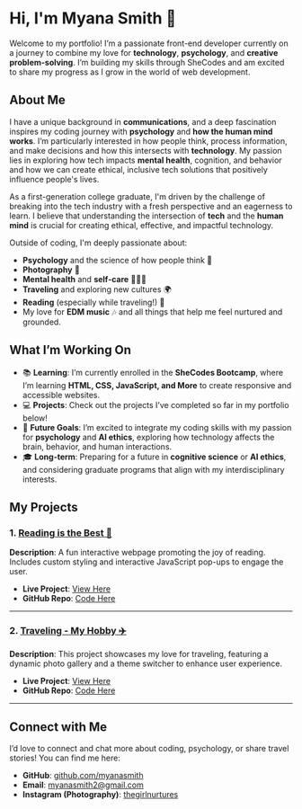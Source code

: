 # Hi, I'm Myana Smith 👋

Welcome to my portfolio! I’m a passionate front-end developer currently on a journey to combine my love for **technology**, **psychology**, and **creative problem-solving**. I’m building my skills through SheCodes and am excited to share my progress as I grow in the world of web development.

## About Me

I have a unique background in **communications**, and a deep fascination inspires my coding journey with **psychology** and **how the human mind works**. I’m particularly interested in how people think, process information, and make decisions and how this intersects with **technology**. My passion lies in exploring how tech impacts **mental health**, cognition, and behavior and how we can create ethical, inclusive tech solutions that positively influence people's lives.

As a first-generation college graduate, I'm driven by the challenge of breaking into the tech industry with a fresh perspective and an eagerness to learn. I believe that understanding the intersection of **tech** and the **human mind** is crucial for creating ethical, effective, and impactful technology.

Outside of coding, I'm deeply passionate about:
- **Psychology** and the science of how people think 🧠
- **Photography** 📸
- **Mental health** and **self-care** 🧘🏾‍♀️
- **Traveling** and exploring new cultures 🌍
- **Reading** (especially while traveling!) 📖
- My love for **EDM music** 🎶 and all things that help me feel nurtured and grounded.

## What I’m Working On

- 📚 **Learning**: I’m currently enrolled in the **SheCodes Bootcamp**, where I’m learning **HTML, CSS, JavaScript, and More** to create responsive and accessible websites.
- 💻 **Projects**: Check out the projects I’ve completed so far in my portfolio below!
- 🌱 **Future Goals**: I’m excited to integrate my coding skills with my passion for **psychology** and **AI ethics**, exploring how technology affects the brain, behavior, and human interactions.
- 🎓 **Long-term**: Preparing for a future in **cognitive science** or **AI ethics**, and considering graduate programs that align with my interdisciplinary interests.

## My Projects

### 1. [Reading is the Best 📖](https://myanasmith.github.io/reading-is-the-best/)
**Description**: A fun interactive webpage promoting the joy of reading. Includes custom styling and interactive JavaScript pop-ups to engage the user.

- **Live Project**: [View Here](https://myanasmith.github.io/reading-is-the-best/)
- **GitHub Repo**: [Code Here](https://github.com/myanasmith/reading-is-the-best)

---

### 2. [Traveling - My Hobby ✈️](https://myanasmith.github.io/traveling-hobby/)
**Description**: This project showcases my love for traveling, featuring a dynamic photo gallery and a theme switcher to enhance user experience.

- **Live Project**: [View Here](https://myanasmith.github.io/traveling-hobby/)
- **GitHub Repo**: [Code Here](https://github.com/myanasmith/traveling-hobby)

---

## Connect with Me

I’d love to connect and chat more about coding, psychology, or share travel stories! You can find me here:

- **GitHub**: [github.com/myanasmith](https://github.com/myanasmith)
- **Email**: myanasmith2@gmail.com
- **Instagram (Photography)**: [thegirlnurtures](https://instagram.com/thegirlnurtures)
